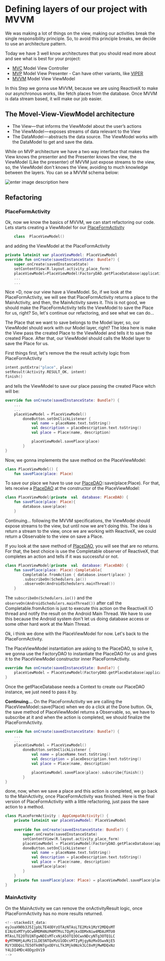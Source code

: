 # Defining layers of our project with MVVM

We was making a lot of things on the view, making our activities break the single responsibility principle. So, to avoid this principle breaks, we decide to use  an architecture pattern.

Today we have 3 well know architectures that you should read more about and see what is best for your project:
-  [MVC](https://medium.com/upday-devs/android-architecture-patterns-part-1-model-view-controller-3baecef5f2b6)	Model View Controller
-	[MVP](https://medium.com/upday-devs/android-architecture-patterns-part-2-model-view-presenter-8a6faaae14a5) Model View Presenter - Can have other variants, like [VIPER](http://luboganev.github.io/blog/clean-architecture-pt1/)
-	[MVVM](https://medium.com/upday-devs/android-architecture-patterns-part-3-model-view-viewmodel-e7eeee76b73b) Model View ViewModel 

In this Step we gonna use MVVM, because we are using ReactiveX to make our asynchronous works, like fetch places from the database. Once MVVM is data stream based, it will make our job easier.

## The Movel-View-ViewModel architecture
-   The  View— that informs the ViewModel about the user’s actions
-   The  ViewModel — exposes streams of data relevant to the View
-   The  DataModel — abstracts the data source. The ViewModel works with the DataModel to get and save the data.

While on MVP architecture we have a two way interface that makes the View knows the presenter and the Presenter knows the view, the ViewModel (Like the presenter) of MVVM just expose streams to the view, so, the ViewModel don't knows the View, avoiding to much knowledge between the layers. You can se a MVVM schema below:

![enter image description here](https://cdn-images-1.medium.com/max/800/0*5mD214cjNXU-V6lf.png)



## Refactoring 

### PlaceFormActivity 
Ok, now we know the basics of MVVM, we can start refactoring our code.
Lets starts creating a ViewModel for our [PlaceFormActivity](https://github.com/roubertedgar/workshoptw/blob/step-4/app/src/main/java/workshoptw/com/work_shop_tw/views/place/PLaceFormActivity.kt)

```kotlin
	class  PlaceViewModel() 
``` 
and adding the ViewModel at the PlaceFormActivity

```kotlin
private lateinit var placeViewModel: PlaceViewModel
override fun onCreate(savedInstanceState: Bundle?) {
	super.onCreate(savedInstanceState)
	setContentView(R.layout.activity_place_form)
	placeViewModel=PlaceViewModel(FactoryDAO.getPlaceDatabase(applicationContext))
	...
	...
``` 

Nice =D, now our view have a ViewModel. So, if we look at the PlaceFormActivity, we will see that PlaceFormActivity returns a place to the MainActivity, and then, the MainActivity saves it.
This is not good, we should make the PlaceFormActivity tells the ViewModel to save the Place for us, right? So, let's continue our refactoring, and see what we can do...

The Place that we want to save belongs to the Model layer, so, our ViewModel should work with our Model layer, right? 
The Idea here is make the View pass the created Place to the ViewModel and tells it to save the created Place. After that, our ViewModel should calls the Model layer to save the Place for us. 

First things first, let's remove the the result activity logic from PlaceFormActivity
```kotlin
intent.putExtra("place", place)
setResult(Activity.RESULT_OK, intent)
finish()
```
 and tells the ViewModel to save our place passing the created Place witch will be:

```kotlin
override fun onCreate(savedInstanceState: Bundle?) {
	...
	...
	placeViewModel = PlaceViewModel()
		doneButton.setOnClickListener {
			val name = placeName.text.toString()
			val description = placeDescription.text.toString()
			val place = Place(name, description)

			placeViewModel.savePlace(place)
		}
}
```

Now, we gonna implements the save method on the PlaceViewModel:

```kotlin
class PlaceViewModel() {
	fun savePlace(place: Place)
```
To save our place we have to use our [PlaceDAO](https://github.com/roubertedgar/workshoptw/blob/step-4/app/src/main/java/workshoptw/com/work_shop_tw/models/place/PlaceDAO.kt)::save(place:Place). For that, lets receive a [PlaceDAO](https://github.com/roubertedgar/workshoptw/blob/step-4/app/src/main/java/workshoptw/com/work_shop_tw/models/place/PlaceDAO.kt) at the constructor of the PlaceViewModel:
```kotlin
class PlaceViewModel(private  val  database: PlaceDAO) {
	fun savePlace(place: Place){
		database.save(place)
	}
```

Continuing... following the MVVM  specifications, the ViewModel should expose streams to the view, but until now we are't doing this. The idea is return a stream to the view, once we are working with ReactiveX, we could return a Observable to the view on save a Place. 

If you look at the save method of [PlaceDAO](https://github.com/roubertedgar/workshoptw/blob/step-4/app/src/main/java/workshoptw/com/work_shop_tw/models/place/PlaceDAO.kt), you will see that are no returns. For that, the best choice is use the Completable observer of ReactiveX, that completes an action and tells if it was successful or not.

```kotlin
class PlaceViewModel(private  val  database: PlaceDAO) {
	fun savePlace(place: Place):Completable{
		Completable.fromAction { database.insert(place) }
		.subscribeOn(Schedulers.io())
		.observeOn(AndroidSchedulers.mainThread())
	}
```
The ```subscribeOn(Schedulers.io())``` and the ```observeOn(AndroidSchedulers.mainThread())``` after call the Completable.fromAction is just to execute this action on the ReactiveX IO thread and notify the result on the Android Main Thread. We have to use this because the Android system don't let us doing database access or some other hard work at the Main Thread.

Ok, i think we done with the PlaceViewModel for now. Let's back to the  PlaceFormActivity. 

The PlaceViewModel instantiation are asking to the PlaceDAO, to solve it, we gonna use the FactoryDAO to instantiate the PlaceDAO for us and gives it to the PlaceViewModel constructor inner PlaceFormActivity.

```kotlin
override fun onCreate(savedInstanceState: Bundle?) {
	placeViewModel = PlaceViewModel(FactoryDAO.getPlaceDatabase(applicationContext))
}
```
Once the getPlaceDatabase needs a Context to create our PlaceDAO instance, we just need to pass it by.

**Continuing...** On the PlaceFormActivity we are calling the PlaceViewModel::save(Place) when we do a click at the Done button. Ok, the save method of PlaceViewModel returns a Observable, so, we have to subscribe at it and when the action is completed, we should finalize the PlaceFormActivity.

```kotlin
override fun onCreate(savedInstanceState: Bundle?) {
	...
	...
	placeViewModel = PlaceViewModel()
		doneButton.setOnClickListener {
			val name = placeName.text.toString()
			val description = placeDescription.text.toString()
			val place = Place(name, description)

			placeViewModel.savePlace(place).subscribe{finish()}
		}
}
```
done, now, when we save a place and this action is completed, we go back to the MainActivity, once PlaceFormActivity was finished. Here is the final version of PlaceFormActivity with a little refactoring, just pass the save action to a method.

```kotlin 
class PLaceFormActivity : AppCompatActivity() {
	private lateinit var placeViewModel: PlaceViewModel
	
	override fun onCreate(savedInstanceState: Bundle?) {
		super.onCreate(savedInstanceState)
		setContentView(R.layout.activity_place_form)
		placeViewModel = PlaceViewModel(FactoryDAO.getPlaceDatabase(applicationContext))
		doneButton.setOnClickListener {
			val name = placeName.text.toString()
			val description = placeDescription.text.toString()
			val place = Place(name, description)
			savePlace(place)
		}
	}
	private fun savePlace(place: Place) = placeViewModel.savePlace(place).subscribe { finish() }
}
```

### MainActivity

On the MainActivity we can remove the onActivityResult logic, once PlaceFormActivity has no more results returned.

```kotlin 
<!--stackedit_data:
eyJoaXN0b3J5IjpbLTE4ODYzOTAzNTAsLTE2Mzk1MzY2MDQsMT
E1NzExMTYyOCw0MDM4NzM4MTMsLTQyMjkxODMxNiw4MDAzMTU0
MTAsLTE2OTU1NTgwNDIsMTcxNjA5OTQ3OCwxNDcyNTg3OTQ1LC
0yMTM0MjAzMzI1LDE5NTQxMzU1ODcsMTIyMjgyNzMxOSwxNjE5
MzY3ODQsLTE5OTk0NTgxODYsLTk3Mjk0Nzk3LC0xMjMwMDQxNz
Y4LDI4MDc4ODgzOV19
-->